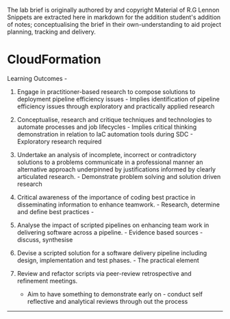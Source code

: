The lab brief is originally authored by and copyright Material of R.G Lennon
Snippets are extracted here in markdown for the addition student's addition of notes; conceptualising the brief in their own-understanding to aid project planning, tracking and delivery.

# CloudFormation

Learning Outcomes - 

 1. Engage in practitioner-based research to compose solutions to deployment pipeline efficiency issues
		- Implies identification of pipeline efficiency issues through exploratory and practically applied research


 2. Conceptualise, research and critique techniques and technologies to automate processes and job lifecycles 
		 - Implies critical thinking demonstration in relation to IaC automation tools during SDC
		 - Exploratory research required
		
 3. Undertake an analysis of incomplete, incorrect or contradictory solutions to a problems communicate in a professional manner an alternative approach underpinned by justifications informed by clearly articulated research.
		 - Demonstrate problem solving and solution driven research 

 4. Critical awareness of the importance of coding best practice in disseminating information to enhance teamwork.
		 - Research, determine and define best practices
		 - 
 5. Analyse the impact of scripted pipelines on enhancing team work in delivering software across a pipeline.
		 - Evidence based sources - discuss, synthesise 
 
 6. Devise a scripted solution for a software delivery pipeline including design, implementation and test phases.
		- The practical element
 
 7. Review and refactor scripts via peer-review retrospective and refinement meetings.
	 - Aim to have something to demonstrate early on - conduct self reflective and analytical reviews through out the process

_______________________